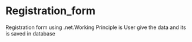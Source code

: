 # Registration_form
Registration form using .net.Working Principle is User give the data and its is saved in database 
